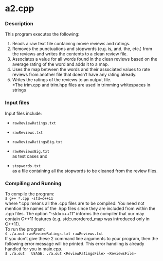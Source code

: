 # a2.cpp
### Description
This program executes the following:  
1. Reads a raw text file containing movie reviews and ratings.  
2. Removes the punctuations and stopwords (e.g. is, and, the, etc.) from the reviews and writes the contents to a clean review file.  
3. Associates a value for all words found in the clean reviews based on the average rating of the word and adds it to a map.  
4. Uses the map between the words and their associated values to rate reviews from another file that doesn’t have any rating already.  
5. Writes the ratings of the reviews to an output file.  
*The trim.cpp and trim.hpp files are used in trimming whitespaces in strings  
### Input files
Input files include:  
- `rawReviewRatings.txt`  
- `rawReviews.txt`  
  
- `rawReviewRatingsBig.txt`  
- `rawReviewsBig.txt`  
as test cases and  
- `stopwords.txt`  
as a file containing all the stopwords to be cleaned from the review files.  
### Compiling and Running  
To compile the program:  
`$ g++ *.cpp -std=c++11`  
where *.cpp means all the .cpp files are to be compiled. You need not mention the names of the .hpp files since they are included from within the .cpp files. The option “-std=c++11” informs the compiler that our may contain C++11 features (e.g. std::unordered_map was introduced only in C++11).  
To run the program:  
`$ ./a.out rawReviewRatings.txt rawReviews.txt`  
If you don’t give these 2 command line arguments to your program, then the following error message will be printed. This error handling is already handled for you in main.cpp.  
`$ ./a.out  
USAGE: ./a.out <ReviewRatingsFile> <ReviewsFile>`
